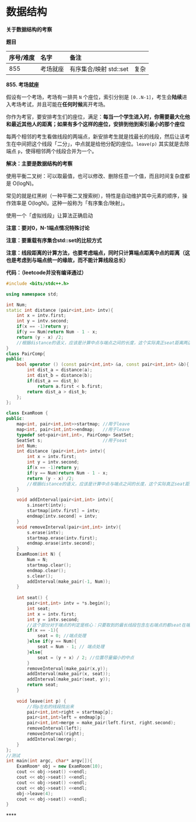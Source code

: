 # 数据结构

**关于数据结构的考察**

**题目**

| 序号/难度 | 名字 | 备注 |  |
| :--- | :--- | :--- | :--- |
| 855 | 考场就座 | 有序集合/映射 std::set | 复杂 |

**855. 考场就座**

假设有一个考场，考场有一排共 `N` 个座位，索引分别是 `[0..N-1]`，考生会**陆续**进入考场考试，并且可能在**任何时候**离开考场。

你作为考官，要安排考生们的座位，满足：**每当一个学生进入时，你需要最大化他和最近其他人的距离；如果有多个这样的座位，安排到他到索引最小的那个座位**

每两个相邻的考生看做线段的两端点，新安排考生就是找最长的线段，然后让该考生在中间把这个线段「二分」，中点就是给他分配的座位。`leave(p)` 其实就是去除端点 `p`，使得相邻两个线段合并为一个。

**解决：主要是数据结构的考察**

使用平衡二叉树：可以取最值，也可以修改、删除任意一个值，而且时间复杂度都是 O\(logN\)。

常见的就是红黑树（一种平衡二叉搜索树），特性是自动维护其中元素的顺序，操作效率是 O\(logN\)。这种一般称为「有序集合/映射」。

使用一个「虚拟线段」让算法正确启动

**注意：要对0，N-1端点情况特殊讨论**

**注意：要重载有序集合std::set的比较方式**

**注意：线段距离的计算方法，也要考虑端点，同时只计算端点距离中点的距离（这也是考虑到与端点统一的缘故，而不能计算线段总长）**

**代码：（leetcode并没有编译通过）**

```cpp
#include <bits/stdc++.h>

using namespace std;

int Num;
static int distance (pair<int,int> intv){
    int x = intv.first;
    int y = intv.second;
    if(x == -1)return y;
    if(y == Num)return Num - 1 - x;
    return (y - x) /2;
    //根据distance的语义，应该是计算中点与端点之间的长度，这个实际真正seat距离两边的长度，根据原则肯定是取小的一个
}
class PairComp{
public:
    bool operator () (const pair<int,int> &a, const pair<int,int> &b){
        int dist_a = distance(a);
        int dist_b = distance(b);
        if(dist_a == dist_b)
            return a.first < b.first;
        return dist_a > dist_b;
    };
};

class ExamRoom {
public:
    map<int, pair<int,int>>startmap; //用于leave
    map<int, pair<int,int>>endmap;   //用于leave
    typedef set<pair<int,int>, PairComp> SeatSet; 
    SeatSet s;                       //用于seat
    int Num;
    int distance (pair<int,int> intv){
        int x = intv.first;
        int y = intv.second;
        if(x == -1)return y;
        if(y == Num)return Num - 1 - x;
        return (y - x) /2;
        //根据distance的语义，应该是计算中点与端点之间的长度，这个实际真正seat距离两边的长度，根据原则肯定是取小的一个
    }

    void addInterval(pair<int,int> intv){
        s.insert(intv);
        startmap[intv.first] = intv;
        endmap[intv.second] = intv;
    }
    void removeInterval(pair<int,int> intv){
        s.erase(intv);
        startmap.erase(intv.first);
        endmap.erase(intv.second);
    }
    ExamRoom(int N) {
        Num = N;
        startmap.clear();
        endmap.clear();
        s.clear();
        addInterval(make_pair(-1, Num));
    }
    
    int seat() {
        pair<int,int> intv = *s.begin();
        int seat;
        int x = intv.first;
        int y = intv.second;
        //这个部分对于端点的判定是核心：只要取到的最长线段包含左右端点的都seat在端点上，而且优先小的之后再大的
        if(x == -1){
            seat = 0; //端点处理
        }else if(y == Num){
            seat = Num - 1; // 端点处理
        }else{
            seat = (y + x) / 2; //位置尽量偏小的中点
        }
        removeInterval(make_pair(x,y));
        addInterval(make_pair(x, seat));
        addInterval(make_pair(seat, y));
        return seat;
    }
    
    void leave(int p) {
        //将p左右的线段找出来
        pair<int,int>right = startmap[p];
        pair<int,int>left = endmap[p];
        pair<int,int>merge = make_pair(left.first, right.second);
        removeInterval(left);
        removeInterval(right);
        addInterval(merge);
    }
};
//测试
int main(int argc, char* argv[]){
    ExamRoom* obj = new ExamRoom(10);
    cout << obj->seat() <<endl;
    cout << obj->seat() <<endl;
    cout << obj->seat() <<endl;
    cout << obj->seat() <<endl;
    obj->leave(4);
    cout << obj->seat() <<endl;
}

```

\*\*\*\*

